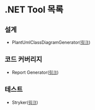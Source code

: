 # .NET Tool 목록

## 설계
- PlantUmlClassDiagramGenerator([링크](https://github.com/pierre3/PlantUmlClassDiagramGenerator))

## 코드 커버리지
- Report Generator([링크](https://github.com/danielpalme/ReportGenerator))

## 테스트
- Stryker([링크](https://github.com/stryker-mutator/stryker-net))
